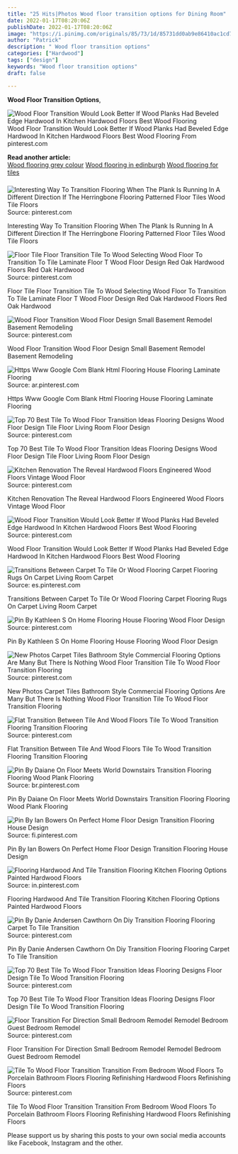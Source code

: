 ```yaml
---
title: "25 Hits|Photos Wood floor transition options for Dining Room"
date: 2022-01-17T08:20:06Z
publishDate: 2022-01-17T08:20:06Z
image: "https://i.pinimg.com/originals/85/73/1d/85731dd0ab9e86410ac1cd71b945f041.jpg"
author: "Patrick"
description: " Wood floor transition options"
categories: ["Hardwood"]
tags: ["design"]
keywords: "Wood floor transition options"
draft: false

---
```

<!-- Head tag Code -->
**Wood Floor Transition Options**, 

![Wood Floor Transition Would Look Better If Wood Planks Had Beveled Edge Hardwood In Kitchen Hardwood Floors Best Wood Flooring](https://i.pinimg.com/originals/44/6a/1c/446a1c2de13667c12a73b91da803ca53.jpg "Wood Floor Transition Would Look Better If Wood Planks Had Beveled Edge Hardwood In Kitchen Hardwood Floors Best Wood Flooring")
Wood Floor Transition Would Look Better If Wood Planks Had Beveled Edge Hardwood In Kitchen Hardwood Floors Best Wood Flooring From pinterest.com

**Read another article:**  
[Wood flooring grey colour](/wood-flooring-grey-colour/)
[Wood flooring in edinburgh](/wood-flooring-in-edinburgh/)
[Wood flooring for tiles](/wood-flooring-for-tiles/)




### 

 


![Interesting Way To Transition Flooring When The Plank Is Running In A Different Direction If The Herringbone Flooring Patterned Floor Tiles Wood Tile Floors](https://i.pinimg.com/originals/d4/f1/dc/d4f1dc7d1db88bb0df486f813297315f.jpg "Interesting Way To Transition Flooring When The Plank Is Running In A Different Direction If The Herringbone Flooring Patterned Floor Tiles Wood Tile Floors")
Source: pinterest.com

Interesting Way To Transition Flooring When The Plank Is Running In A Different Direction If The Herringbone Flooring Patterned Floor Tiles Wood Tile Floors  

![Floor Tile Floor Transition Tile To Wood Selecting Wood Floor To Transition To Tile Laminate Floor T Wood Floor Design Red Oak Hardwood Floors Red Oak Hardwood](https://i.pinimg.com/originals/dd/5e/63/dd5e63abd7924a2508a94a67c3761b4c.jpg "Floor Tile Floor Transition Tile To Wood Selecting Wood Floor To Transition To Tile Laminate Floor T Wood Floor Design Red Oak Hardwood Floors Red Oak Hardwood")
Source: pinterest.com

Floor Tile Floor Transition Tile To Wood Selecting Wood Floor To Transition To Tile Laminate Floor T Wood Floor Design Red Oak Hardwood Floors Red Oak Hardwood  

![Wood Floor Transition Wood Floor Design Small Basement Remodel Basement Remodeling](https://i.pinimg.com/originals/98/7f/80/987f80e0ce9acb52827a4811a761f51f.jpg "Wood Floor Transition Wood Floor Design Small Basement Remodel Basement Remodeling")
Source: pinterest.com

Wood Floor Transition Wood Floor Design Small Basement Remodel Basement Remodeling  

![Https Www Google Com Blank Html Flooring House Flooring Laminate Flooring](https://i.pinimg.com/originals/47/72/f6/4772f676f06f2f8e0d5207c15f09ef44.jpg "Https Www Google Com Blank Html Flooring House Flooring Laminate Flooring")
Source: ar.pinterest.com

Https Www Google Com Blank Html Flooring House Flooring Laminate Flooring  

![Top 70 Best Tile To Wood Floor Transition Ideas Flooring Designs Wood Floor Design Tile Floor Living Room Floor Design](https://i.pinimg.com/564x/e1/41/79/e1417963d3cd916ad62c13f4fa941d82.jpg "Top 70 Best Tile To Wood Floor Transition Ideas Flooring Designs Wood Floor Design Tile Floor Living Room Floor Design")
Source: pinterest.com

Top 70 Best Tile To Wood Floor Transition Ideas Flooring Designs Wood Floor Design Tile Floor Living Room Floor Design  

![Kitchen Renovation The Reveal Hardwood Floors Engineered Wood Floors Vintage Wood Floor](https://i.pinimg.com/originals/54/4e/14/544e143fd412027463fe21a8fdf7ecc5.jpg "Kitchen Renovation The Reveal Hardwood Floors Engineered Wood Floors Vintage Wood Floor")
Source: pinterest.com

Kitchen Renovation The Reveal Hardwood Floors Engineered Wood Floors Vintage Wood Floor  

![Wood Floor Transition Would Look Better If Wood Planks Had Beveled Edge Hardwood In Kitchen Hardwood Floors Best Wood Flooring](https://i.pinimg.com/originals/44/6a/1c/446a1c2de13667c12a73b91da803ca53.jpg "Wood Floor Transition Would Look Better If Wood Planks Had Beveled Edge Hardwood In Kitchen Hardwood Floors Best Wood Flooring")
Source: pinterest.com

Wood Floor Transition Would Look Better If Wood Planks Had Beveled Edge Hardwood In Kitchen Hardwood Floors Best Wood Flooring  

![Transitions Between Carpet To Tile Or Wood Flooring Carpet Flooring Rugs On Carpet Living Room Carpet](https://i.pinimg.com/originals/43/e2/c5/43e2c5098124323d05ce348c39969c1e.jpg "Transitions Between Carpet To Tile Or Wood Flooring Carpet Flooring Rugs On Carpet Living Room Carpet")
Source: es.pinterest.com

Transitions Between Carpet To Tile Or Wood Flooring Carpet Flooring Rugs On Carpet Living Room Carpet  

![Pin By Kathleen S On Home Flooring House Flooring Wood Floor Design](https://i.pinimg.com/originals/cd/71/dd/cd71ddbc3e3b12a5bc691d49405ba04a.jpg "Pin By Kathleen S On Home Flooring House Flooring Wood Floor Design")
Source: pinterest.com

Pin By Kathleen S On Home Flooring House Flooring Wood Floor Design  

![New Photos Carpet Tiles Bathroom Style Commercial Flooring Options Are Many But There Is Nothing Wood Floor Transition Tile To Wood Floor Transition Flooring](https://i.pinimg.com/564x/48/29/7d/48297d9508371f5882aa4eacf16494fc.jpg "New Photos Carpet Tiles Bathroom Style Commercial Flooring Options Are Many But There Is Nothing Wood Floor Transition Tile To Wood Floor Transition Flooring")
Source: pinterest.com

New Photos Carpet Tiles Bathroom Style Commercial Flooring Options Are Many But There Is Nothing Wood Floor Transition Tile To Wood Floor Transition Flooring  

![Flat Transition Between Tile And Wood Floors Tile To Wood Transition Flooring Transition Flooring](https://i.pinimg.com/originals/4d/bc/2d/4dbc2d4d3a43626a080ef73c57021a30.jpg "Flat Transition Between Tile And Wood Floors Tile To Wood Transition Flooring Transition Flooring")
Source: pinterest.com

Flat Transition Between Tile And Wood Floors Tile To Wood Transition Flooring Transition Flooring  

![Pin By Daiane On Floor Meets World Downstairs Transition Flooring Flooring Wood Plank Flooring](https://i.pinimg.com/originals/09/40/31/094031350f4b2c827a05239735a2149a.jpg "Pin By Daiane On Floor Meets World Downstairs Transition Flooring Flooring Wood Plank Flooring")
Source: br.pinterest.com

Pin By Daiane On Floor Meets World Downstairs Transition Flooring Flooring Wood Plank Flooring  

![Pin By Ian Bowers On Perfect Home Floor Design Transition Flooring House Design](https://i.pinimg.com/originals/4e/91/b6/4e91b69b40c6e3ffb47e8a34ca8c7d91.jpg "Pin By Ian Bowers On Perfect Home Floor Design Transition Flooring House Design")
Source: fi.pinterest.com

Pin By Ian Bowers On Perfect Home Floor Design Transition Flooring House Design  

![Flooring Hardwood And Tile Transition Flooring Kitchen Flooring Options Painted Hardwood Floors](https://i.pinimg.com/originals/a4/6b/c2/a46bc20172dc293977780ee019443ef6.jpg "Flooring Hardwood And Tile Transition Flooring Kitchen Flooring Options Painted Hardwood Floors")
Source: in.pinterest.com

Flooring Hardwood And Tile Transition Flooring Kitchen Flooring Options Painted Hardwood Floors  

![Pin By Danie Andersen Cawthorn On Diy Transition Flooring Flooring Carpet To Tile Transition](https://i.pinimg.com/736x/32/b3/d9/32b3d9301ec405860fc6a71d6f69f0b6--flooring-types-laminate-flooring.jpg "Pin By Danie Andersen Cawthorn On Diy Transition Flooring Flooring Carpet To Tile Transition")
Source: pinterest.com

Pin By Danie Andersen Cawthorn On Diy Transition Flooring Flooring Carpet To Tile Transition  

![Top 70 Best Tile To Wood Floor Transition Ideas Flooring Designs Floor Design Tile To Wood Transition Flooring](https://i.pinimg.com/736x/da/7a/e5/da7ae532b2de5fcfb1ef987422811472.jpg "Top 70 Best Tile To Wood Floor Transition Ideas Flooring Designs Floor Design Tile To Wood Transition Flooring")
Source: pinterest.com

Top 70 Best Tile To Wood Floor Transition Ideas Flooring Designs Floor Design Tile To Wood Transition Flooring  

![Floor Transition For Direction Small Bedroom Remodel Remodel Bedroom Guest Bedroom Remodel](https://i.pinimg.com/originals/a6/6f/ab/a66fabc25fa923581fe33053e7b38664.jpg "Floor Transition For Direction Small Bedroom Remodel Remodel Bedroom Guest Bedroom Remodel")
Source: pinterest.com

Floor Transition For Direction Small Bedroom Remodel Remodel Bedroom Guest Bedroom Remodel  

![Tile To Wood Floor Transition Transition From Bedroom Wood Floors To Porcelain Bathroom Floors Flooring Refinishing Hardwood Floors Refinishing Floors](https://i.pinimg.com/originals/85/73/1d/85731dd0ab9e86410ac1cd71b945f041.jpg "Tile To Wood Floor Transition Transition From Bedroom Wood Floors To Porcelain Bathroom Floors Flooring Refinishing Hardwood Floors Refinishing Floors")
Source: pinterest.com

Tile To Wood Floor Transition Transition From Bedroom Wood Floors To Porcelain Bathroom Floors Flooring Refinishing Hardwood Floors Refinishing Floors  

Please support us by sharing this posts to your own social media accounts like Facebook, Instagram and the other.

